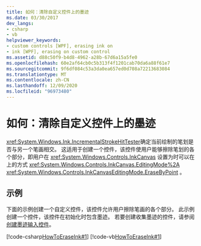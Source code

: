 ```yaml
---
title: 如何：清除自定义控件上的墨迹
ms.date: 03/30/2017
dev_langs:
- csharp
- vb
helpviewer_keywords:
- custom controls [WPF], erasing ink on
- ink [WPF], erasing on custom control
ms.assetid: d88c50f9-b4d8-4962-a28b-67d6a15a5fe0
ms.openlocfilehash: 60e2af64cb0c5b313f4f1201cab70da6a88f61e7
ms.sourcegitcommit: 9f6df084c53a3da0ea657ed0d708a72213683084
ms.translationtype: MT
ms.contentlocale: zh-CN
ms.lasthandoff: 12/09/2020
ms.locfileid: "96973480"
---
```

# <a name="how-to-erase-ink-on-a-custom-control"></a>如何：清除自定义控件上的墨迹
<xref:System.Windows.Ink.IncrementalStrokeHitTester>确定当前绘制的笔划是否与另一个笔画相交。  这适用于创建一个控件，该控件使用户能够擦除笔划的各个部分，即用户在 <xref:System.Windows.Controls.InkCanvas> 设置为时可以在上的方式 <xref:System.Windows.Controls.InkCanvas.EditingMode%2A> <xref:System.Windows.Controls.InkCanvasEditingMode.EraseByPoint> 。  
  
## <a name="example"></a>示例  
 下面的示例创建一个自定义控件，该控件允许用户擦除笔画的各个部分。  此示例创建一个控件，该控件在初始化时包含墨迹。  若要创建收集墨迹的控件，请参阅 [创建墨迹输入控件](creating-an-ink-input-control.md)。  
  
 [!code-csharp[HowToEraseInk#1](~/samples/snippets/csharp/VS_Snippets_Wpf/HowToEraseInk/CSharp/InkEraser.cs#1)]
 [!code-vb[HowToEraseInk#1](~/samples/snippets/visualbasic/VS_Snippets_Wpf/HowToEraseInk/VisualBasic/InkEraser.vb#1)]

